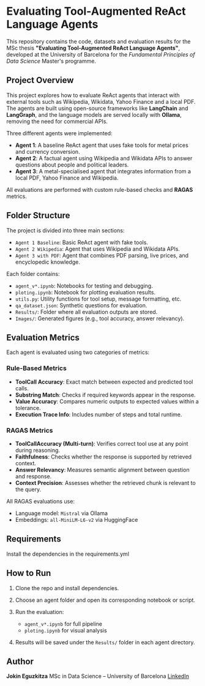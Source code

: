 # Evaluating Tool-Augmented ReAct Language Agents

This repository contains the code, datasets and evaluation results for the MSc thesis **"Evaluating Tool-Augmented ReAct Language Agents"**, developed at the University of Barcelona for the *Fundamental Principles of Data Science* Master's programme.

## Project Overview

This project explores how to evaluate ReAct agents that interact with external tools such as Wikipedia, Wikidata, Yahoo Finance and a local PDF. The agents are built using open-source frameworks like **LangChain** and **LangGraph**, and the language models are served locally with **Ollama**, removing the need for commercial APIs.

Three different agents were implemented:

- **Agent 1**: A baseline ReAct agent that uses fake tools for metal prices and currency conversion.
- **Agent 2**: A factual agent using Wikipedia and Wikidata APIs to answer questions about people and political leaders.
- **Agent 3**: A metal-specialised agent that integrates information from a local PDF, Yahoo Finance and Wikipedia.

All evaluations are performed with custom rule-based checks and **RAGAS** metrics.

## Folder Structure

The project is divided into three main sections:

- `Agent 1 Baseline`: Basic ReAct agent with fake tools.
- `Agent 2 Wikipedia`: Agent that uses Wikipedia and Wikidata APIs.
- `Agent 3 with PDF`: Agent that combines PDF parsing, live prices, and encyclopedic knowledge.

Each folder contains:
- `agent_v*.ipynb`: Notebooks for testing and debugging.
- `ploting.ipynb`: Notebook for plotting evaluation results.
- `utils.py`: Utility functions for tool setup, message formatting, etc.
- `qa_dataset.json`: Synthetic questions for evaluation.
- `Results/`: Folder where all evaluation outputs are stored.
- `Images/`: Generated figures (e.g., tool accuracy, answer relevancy).

## Evaluation Metrics

Each agent is evaluated using two categories of metrics:

### Rule-Based Metrics

- **ToolCall Accuracy**: Exact match between expected and predicted tool calls.
- **Substring Match**: Checks if required keywords appear in the response.
- **Value Accuracy**: Compares numeric outputs to expected values within a tolerance.
- **Execution Trace Info**: Includes number of steps and total runtime.

### RAGAS Metrics

- **ToolCallAccuracy (Multi-turn)**: Verifies correct tool use at any point during reasoning.
- **Faithfulness**: Checks whether the response is supported by retrieved context.
- **Answer Relevancy**: Measures semantic alignment between question and response.
- **Context Precision**: Assesses whether the retrieved chunk is relevant to the query.

All RAGAS evaluations use:

- Language model: `Mistral` via Ollama  
- Embeddings: `all-MiniLM-L6-v2` via HuggingFace

## Requirements

Install the dependencies in the requirements.yml

## How to Run

1. Clone the repo and install dependencies.
2. Choose an agent folder and open its corresponding notebook or script.
3. Run the evaluation:

   * `agent_v*.ipynb` for full pipeline
   * `ploting.ipynb` for visual analysis
4. Results will be saved under the `Results/` folder in each agent directory.

## Author

**Jokin Eguzkitza**
MSc in Data Science – University of Barcelona
[LinkedIn](https://www.linkedin.com/in/jokin-eguzkitza/)
